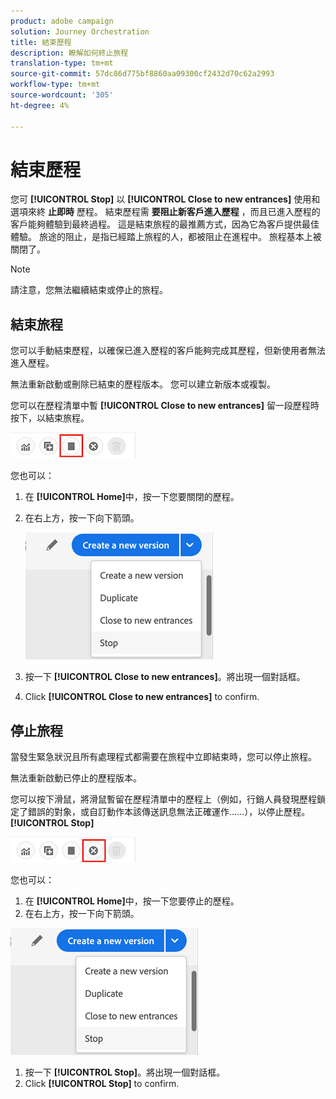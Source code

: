 ```yaml
---
product: adobe campaign
solution: Journey Orchestration
title: 結束歷程
description: 瞭解如何終止旅程
translation-type: tm+mt
source-git-commit: 57dc86d775bf8860aa09300cf2432d70c62a2993
workflow-type: tm+mt
source-wordcount: '305'
ht-degree: 4%

---
```



# 結束歷程

您可 **[!UICONTROL Stop]** 以 **[!UICONTROL Close to new entrances]** 使用和選項來終 **止即時** 歷程。 結束歷程需 **要阻止新客戶進入歷程** ，而且已進入歷程的客戶能夠體驗到最終過程。 這是結束旅程的最推薦方式，因為它為客戶提供最佳體驗。 旅途的阻止，是指已經踏上旅程的人，都被阻止在進程中。 旅程基本上被關閉了。

>[!NOTE]
>
>請注意，您無法繼續結束或停止的旅程。

## 結束旅程

您可以手動結束歷程，以確保已進入歷程的客戶能夠完成其歷程，但新使用者無法進入歷程。

無法重新啟動或刪除已結束的歷程版本。 您可以建立新版本或複製。

您可以在歷程清單中暫 **[!UICONTROL Close to new entrances]** 留一段歷程時按下，以結束旅程。

![](../assets/do-not-localize/journey-finish-quick-action.png)

您也可以：

1. 在 **[!UICONTROL Home]**&#x200B;中，按一下您要關閉的歷程。
1. 在右上方，按一下向下箭頭。

   ![](../assets/finish_drop_down_list.png)

1. 按一下 **[!UICONTROL Close to new entrances]**。將出現一個對話框。
1. Click **[!UICONTROL Close to new entrances]** to confirm.

## 停止旅程

當發生緊急狀況且所有處理程式都需要在旅程中立即結束時，您可以停止旅程。

無法重新啟動已停止的歷程版本。

您可以按下滑鼠，將滑鼠暫留在歷程清單中的歷程上（例如，行銷人員發現歷程鎖定了錯誤的對象，或自訂動作本該傳送訊息無法正確運作……），以停止歷程。 **[!UICONTROL Stop]**

![](../assets/do-not-localize/journey-stop-quick-action.png)

您也可以：

1. 在 **[!UICONTROL Home]**&#x200B;中，按一下您要停止的歷程。
1. 在右上方，按一下向下箭頭。

![](../assets/finish_drop_down_list.png)

1. 按一下 **[!UICONTROL Stop]**。將出現一個對話框。
1. Click **[!UICONTROL Stop]** to confirm.
